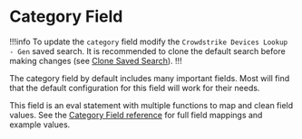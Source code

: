 # Category Field

!!!info To update the `category` field modify the `Crowdstrike Devices Lookup - Gen` saved search. It is recommended to clone the default search before making changes (see [Clone Saved Search](clone-search.md)).
!!!

The category field by default includes many important fields. Most will find that the default configuration for this field will work for their needs.

This field is an eval statement with multiple functions to map and clean field values. See the [Category Field reference](/components/category.md) for full field mappings and example values.
